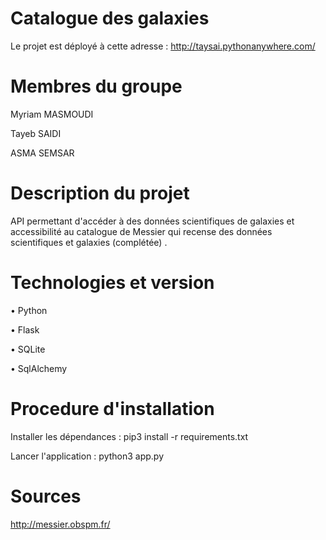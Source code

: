 
# Catalogue des galaxies

Le projet est déployé à cette adresse :
http://taysai.pythonanywhere.com/

# Membres du groupe 

Myriam MASMOUDI

Tayeb SAIDI

ASMA SEMSAR 

# Description du projet
API permettant d'accéder à des données scientifiques de galaxies et accessibilité au catalogue de Messier qui recense des données scientifiques et galaxies (complétée) .

# Technologies et version
•	Python

•	Flask

•	SQLite

•	SqlAlchemy

# Procedure d'installation
Installer les dépendances :
pip3 install -r requirements.txt

Lancer l'application :
python3 app.py

# Sources
http://messier.obspm.fr/

